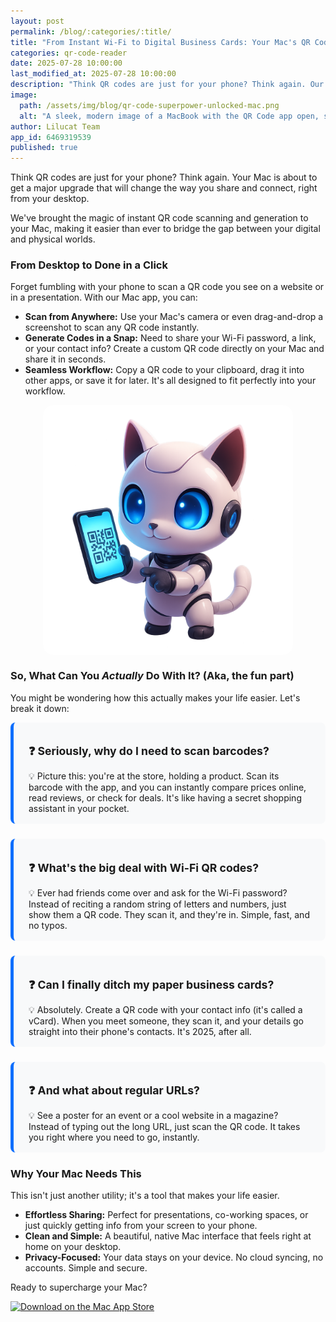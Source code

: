 ```yaml
---
layout: post
permalink: /blog/:categories/:title/
title: "From Instant Wi-Fi to Digital Business Cards: Your Mac's QR Code Superpower"
categories: qr-code-reader
date: 2025-07-28 10:00:00
last_modified_at: 2025-07-28 10:00:00
description: "Think QR codes are just for your phone? Think again. Our Mac app lets you scan, generate, and manage QR codes right from your desktop, making your workflow seamless."
image:
  path: /assets/img/blog/qr-code-superpower-unlocked-mac.png
  alt: "A sleek, modern image of a MacBook with the QR Code app open, showing a generated Wi-Fi QR code next to a coffee cup."
author: Lilucat Team
app_id: 6469319539
published: true
---
```


Think QR codes are just for your phone? Think again. Your Mac is about to get a major upgrade that will change the way you share and connect, right from your desktop.

We've brought the magic of instant QR code scanning and generation to your Mac, making it easier than ever to bridge the gap between your digital and physical worlds.

### From Desktop to Done in a Click

Forget fumbling with your phone to scan a QR code you see on a website or in a presentation. With our Mac app, you can:

*   **Scan from Anywhere:** Use your Mac's camera or even drag-and-drop a screenshot to scan any QR code instantly.
*   **Generate Codes in a Snap:** Need to share your Wi-Fi password, a link, or your contact info? Create a custom QR code directly on your Mac and share it in seconds.
*   **Seamless Workflow:** Copy a QR code to your clipboard, drag it into other apps, or save it for later. It's all designed to fit perfectly into your workflow.

<img src="/assets/img/blog/lilucat_qr.png" alt="QR Code Toolkit on Mac" title="The Ultimate QR Code Toolkit for Mac" style="max-width: 400px; margin: auto; display: block; border-radius: 1rem;">

### So, What Can You *Actually* Do With It? (Aka, the fun part)

You might be wondering how this actually makes your life easier. Let's break it down:

<div class="qa-item">
  <p class="qa-question">❓ Seriously, why do I need to scan barcodes?</p>
  <p class="qa-answer">💡 Picture this: you're at the store, holding a product. Scan its barcode with the app, and you can instantly compare prices online, read reviews, or check for deals. It's like having a secret shopping assistant in your pocket.</p>
</div>
<div class="qa-item">
  <p class="qa-question">❓ What's the big deal with Wi-Fi QR codes?</p>
  <p class="qa-answer">💡 Ever had friends come over and ask for the Wi-Fi password? Instead of reciting a random string of letters and numbers, just show them a QR code. They scan it, and they're in. Simple, fast, and no typos.</p>
</div>
<div class="qa-item">
  <p class="qa-question">❓ Can I finally ditch my paper business cards?</p>
  <p class="qa-answer">💡 Absolutely. Create a QR code with your contact info (it's called a vCard). When you meet someone, they scan it, and your details go straight into their phone's contacts. It's 2025, after all.</p>
</div>
<div class="qa-item">
  <p class="qa-question">❓ And what about regular URLs?</p>
  <p class="qa-answer">💡 See a poster for an event or a cool website in a magazine? Instead of typing out the long URL, just scan the QR code. It takes you right where you need to go, instantly.</p>
</div>

### Why Your Mac Needs This

This isn't just another utility; it's a tool that makes your life easier.

*   **Effortless Sharing:** Perfect for presentations, co-working spaces, or just quickly getting info from your screen to your phone.
*   **Clean and Simple:** A beautiful, native Mac interface that feels right at home on your desktop.
*   **Privacy-Focused:** Your data stays on your device. No cloud syncing, no accounts. Simple and secure.

Ready to supercharge your Mac?

<div class="text-center">
  <a href="https://apps.apple.com/us/app/id6745213752?mt=12" target="_blank" rel="noopener">
    <img src="https://one-badge.com/b/apple/mac.svg" alt="Download on the Mac App Store" style="height: 50px;">
  </a>
</div>

<style>
.qa-item {
  background-color: #f8f9fa;
  border-left: 5px solid #0d6efd; /* Bootstrap primary blue */
  padding: 1rem 1.5rem;
  margin-bottom: 1.5rem;
  border-radius: 0.5rem;
}

.qa-question {
  font-weight: bold;
  font-size: 1.1rem;
  margin-bottom: 0.5rem;
}

.qa-answer {
  margin-bottom: 0;
}
</style> 